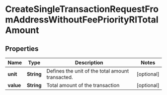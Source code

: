 

# CreateSingleTransactionRequestFromAddressWithoutFeePriorityRITotalAmount


## Properties

| Name | Type | Description | Notes |
|------------ | ------------- | ------------- | -------------|
|**unit** | **String** | Defines the unit of the total amount transacted. |  [optional] |
|**value** | **String** | Total amount of the transaction |  [optional] |



